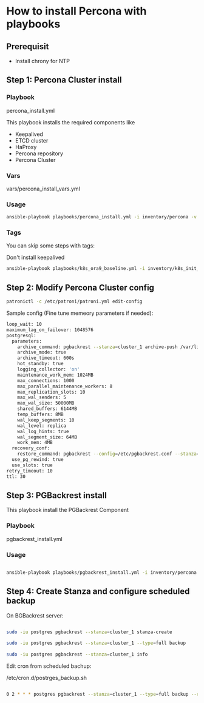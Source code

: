 # How to install Percona with playbooks

## Prerequisit

- Install chrony for NTP

## Step 1: Percona Cluster install

### Playbook
percona_install.yml

This playbook installs the required components like
- Keepalived
- ETCD cluster
- HaProxy
- Percona repository
- Percona Cluster

### Vars

vars/percona_install_vars.yml

### Usage

```bash
ansible-playbook playbooks/percona_install.yml -i inventory/percona -v
```

### Tags

You can skip some steps with tags:

Don't install keepalived
```bash
ansible-playbook playbooks/k8s_ora9_baseline.yml -i inventory/k8s_init_aml11 -v --skip-tags keepalived_script,keepalived
```

## Step 2: Modify Percona Cluster config

```bash
patronictl -c /etc/patroni/patroni.yml edit-config
```
Sample config (Fine tune memeory parameters if needed):
```bash
loop_wait: 10
maximum_lag_on_failover: 1048576
postgresql:
  parameters:
    archive_command: pgbackrest --stanza=cluster_1 archive-push /var/lib/pgsql/data/pg_wal/%f
    archive_mode: true
    archive_timeout: 600s
    hot_standby: true
    logging_collector: 'on'
    maintenance_work_mem: 1024MB
    max_connections: 1000
    max_parallel_maintenance_workers: 8
    max_replication_slots: 10
    max_wal_senders: 5
    max_wal_size: 50000MB
    shared_buffers: 6144MB
    temp_buffers: 8MB
    wal_keep_segments: 10
    wal_level: replica
    wal_log_hints: true
    wal_segment_size: 64MB
    work_mem: 4MB
  recovery_conf:
    restore_command: pgbackrest --config=/etc/pgbackrest.conf --stanza=cluster_1 archive-get %f %p
  use_pg_rewind: true
  use_slots: true
retry_timeout: 10
ttl: 30
```


## Step 3: PGBackrest install

This playbook install the PGBackrest Component

### Playbook
pgbackrest_install.yml

### Usage

```bash

ansible-playbook playbooks/pgbackrest_install.yml -i inventory/percona -v
```

## Step 4: Create Stanza and configure scheduled backup

On BGBackrest server:

```bash

sudo -iu postgres pgbackrest --stanza=cluster_1 stanza-create
 
sudo -iu postgres pgbackrest --stanza=cluster_1 --type=full backup
 
sudo -iu postgres pgbackrest --stanza=cluster_1 info
```

Edit cron from scheduled bachup:

/etc/cron.d/postrges_backup.sh

```bash

0 2 * * * postgres pgbackrest --stanza=cluster_1 --type=full backup --repo1-retention-full-type=count --repo1-retention-full=3

```
